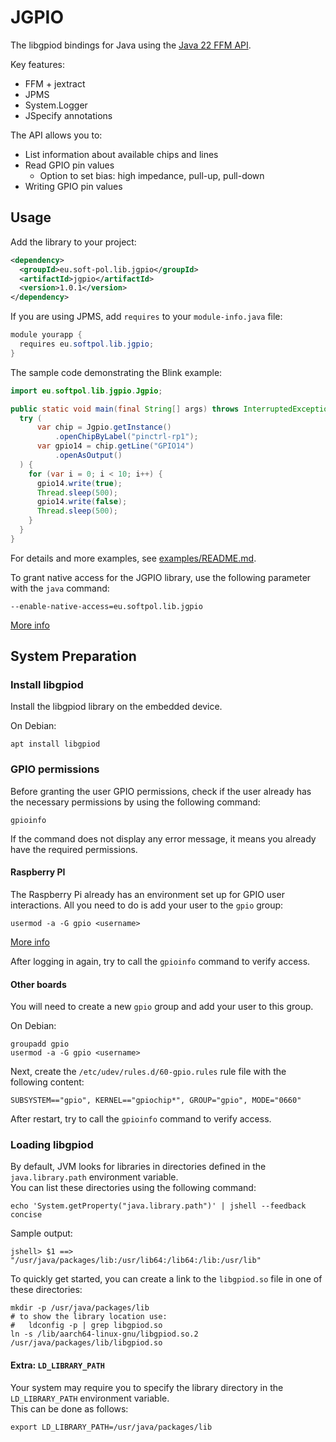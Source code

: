 # JGPIO

The libgpiod bindings for Java using
the [Java 22 FFM API](https://docs.oracle.com/en/java/javase/22/core/foreign-function-and-memory-api.html).

Key features:

* FFM + jextract
* JPMS
* System.Logger
* JSpecify annotations

The API allows you to:

- List information about available chips and lines
- Read GPIO pin values
    - Option to set bias: high impedance, pull-up, pull-down
- Writing GPIO pin values

## Usage

Add the library to your project:

```xml
<dependency>
  <groupId>eu.soft-pol.lib.jgpio</groupId>
  <artifactId>jgpio</artifactId>
  <version>1.0.1</version>
</dependency>
```

If you are using JPMS, add `requires` to your `module-info.java` file:

```java
module yourapp {
  requires eu.softpol.lib.jgpio;
}
```

The sample code demonstrating the Blink example:

```java
import eu.softpol.lib.jgpio.Jgpio;

public static void main(final String[] args) throws InterruptedException {
  try (
      var chip = Jgpio.getInstance()
          .openChipByLabel("pinctrl-rp1");
      var gpio14 = chip.getLine("GPIO14")
          .openAsOutput()
  ) {
    for (var i = 0; i < 10; i++) {
      gpio14.write(true);
      Thread.sleep(500);
      gpio14.write(false);
      Thread.sleep(500);
    }
  }
}
```

For details and more examples, see [examples/README.md](examples/README.md).

To grant native access for the JGPIO library, use the following parameter with the `java` command:

```
--enable-native-access=eu.softpol.lib.jgpio
```

[More info](https://openjdk.org/jeps/472#Enabling-native-access)

## System Preparation

### Install libgpiod

Install the libgpiod library on the embedded device.

On Debian:

```shell
apt install libgpiod
```

### GPIO permissions

Before granting the user GPIO permissions, check if the user already has the necessary permissions
by using the following command:

```shell
gpioinfo
```

If the command does not display any error message, it means you already have the required
permissions.

#### Raspberry PI

The Raspberry Pi already has an environment set up for GPIO user interactions.
All you need to do is add your user to the `gpio` group:

```shell
usermod -a -G gpio <username>
```

[More info](https://www.raspberrypi.com/documentation/computers/raspberry-pi.html#permissions)

After logging in again, try to call the `gpioinfo` command to verify access.

#### Other boards

You will need to create a new `gpio` group and add your user to this group.

On Debian:

```shell
groupadd gpio
usermod -a -G gpio <username>
```

Next, create the `/etc/udev/rules.d/60-gpio.rules` rule file with the following content:

```
SUBSYSTEM=="gpio", KERNEL=="gpiochip*", GROUP="gpio", MODE="0660"
```

After restart, try to call the `gpioinfo` command to verify access.

### Loading libgpiod

By default, JVM looks for libraries in directories defined in the `java.library.path` environment
variable.  
You can list these directories using the following command:

```shell
echo 'System.getProperty("java.library.path")' | jshell --feedback concise
```

Sample output:

```
jshell> $1 ==> "/usr/java/packages/lib:/usr/lib64:/lib64:/lib:/usr/lib"
```

To quickly get started, you can create a link to the `libgpiod.so` file in one of these directories:

```shell
mkdir -p /usr/java/packages/lib
# to show the library location use:
#   ldconfig -p | grep libgpiod.so
ln -s /lib/aarch64-linux-gnu/libgpiod.so.2 /usr/java/packages/lib/libgpiod.so
```

#### Extra: `LD_LIBRARY_PATH`

Your system may require you to specify the library directory in the `LD_LIBRARY_PATH` environment
variable.  
This can be done as follows:

```shell
export LD_LIBRARY_PATH=/usr/java/packages/lib
```
